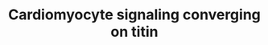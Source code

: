 ---
annotations:
- id: CL:0000746
  parent: native cell
  type: Cell Type Ontology
  value: cardiac muscle cell
- id: PW:0000003
  parent: signaling pathway
  type: Pathway Ontology
  value: signaling pathway
- id: PW:0000006
  parent: signaling pathway
  type: Pathway Ontology
  value: Ras superfamily mediated signaling pathway
authors:
- Bep3.14e
- Isa Leenders
- Snnrrdc
- Jmillanacosta
- Egonw
- Eweitz
citedin: ''
communities: []
description: Involvement of titin in cardiomyocyte signaling pathways and its effect
  on protein quality control pathways as well as hypertrophic signaling within a cardiomyocyte.
last-edited: 2025-07-22
ndex: null
organisms:
- Homo sapiens
redirect_from:
- /index.php/Pathway:WP5344
- /instance/WP5344
- /instance/WP5344_r140060
revision: r140060
schema-jsonld:
- '@context': https://schema.org/
  '@id': https://wikipathways.github.io/pathways/WP5344.html
  '@type': Dataset
  creator:
    '@type': Organization
    name: WikiPathways
  description: Involvement of titin in cardiomyocyte signaling pathways and its effect
    on protein quality control pathways as well as hypertrophic signaling within a
    cardiomyocyte.
  keywords:
  - 3',5'-cyclic AMP
  - 3',5'-cyclic GMP
  - ADRB1
  - ADRB2
  - ANKRD1
  - ANKRD2
  - ANKRD23
  - ATP
  - Adenylyl cyclase
  - CAMK2A
  - CRYAB
  - CSRP3
  - Capn1
  - Ca²⁺
  - FHL1
  - FHL2
  - GPCR
  - GTP(4 - )
  - GUCD1
  - GUCY1B1
  - MAP2K1
  - MAP2K2
  - MAPK1
  - MDM2
  - MYPN
  - NBR1
  - 'NO'
  - NPR1
  - NUP62
  - PLCZ1
  - PRKACA
  - PRKACB
  - PRKACG
  - PRKAR1A
  - PRKCA
  - PRKG2
  - RAF1
  - RAS
  - SRF
  - TCAP
  - TRIM55
  - TRIM63
  - TTN
  license: CC0
  name: Cardiomyocyte signaling converging on titin
seo: CreativeWork
title: Cardiomyocyte signaling converging on titin
wpid: WP5344
---
